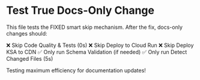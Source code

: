 # Test True Docs-Only Change

This file tests the FIXED smart skip mechanism.
After the fix, docs-only changes should:

❌ Skip Code Quality & Tests (0s)
❌ Skip Deploy to Cloud Run
❌ Skip Deploy KSA to CDN
✅ Only run Schema Validation (if needed)
✅ Only run Detect Changed Files (5s)

Testing maximum efficiency for documentation updates!
